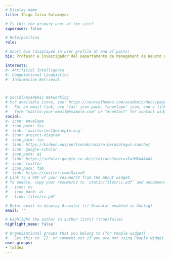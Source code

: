 ```yaml
---
# Display name
title: Iñigo Calvo Sotomayor

# Is this the primary user of the site?
superuser: false

# Role/position
role: 

# Short bio (displayed in user profile at end of posts)
bio: Profesor e investigador del Departamento de Management de Deusto Business School. Doctor en Ciencias Económicas y Empresariales por la Universidad de Deusto y Posgraduado en Relaciones Internacionales por la Universidad Católica de Lovaina.

interests:
#- Artificial Intelligence
#- Computational Linguistics
#- Information Retrieval



# Social/Academic Networking
# For available icons, see: https://sourcethemes.com/academic/docs/page-builder/#icons
#   For an email link, use "fas" icon pack, "envelope" icon, and a link in the
#   form "mailto:your-email@example.com" or "#contact" for contact widget.
social:
#- icon: envelope
#  icon_pack: fas
#  link: 'mailto:test@example.org'
#- icon: project-diagram
#  icon_pack: fas
#  link: https://kideon.eus/pertsonak/naiara-berasategui-sancho/
#- icon: google-scholar
#  icon_pack: ai
#  link: https://scholar.google.co.uk/citations?user=sIwtMXoAAAAJ
#- icon: twitter
#  icon_pack: fab
#  link: https://twitter.com/Saioa9
# Link to a PDF of your resume/CV from the About widget.
# To enable, copy your resume/CV to `static/files/cv.pdf` and uncomment the lines below.
# - icon: cv
#   icon_pack: ai
#   link: files/cv.pdf

# Enter email to display Gravatar (if Gravatar enabled in Config)
email: ""

# Highlight the author in author lists? (true/false)
highlight_name: false

# Organizational groups that you belong to (for People widget)
#   Set this to `[]` or comment out if you are not using People widget.
user_groups:
- Taldea
---
```


